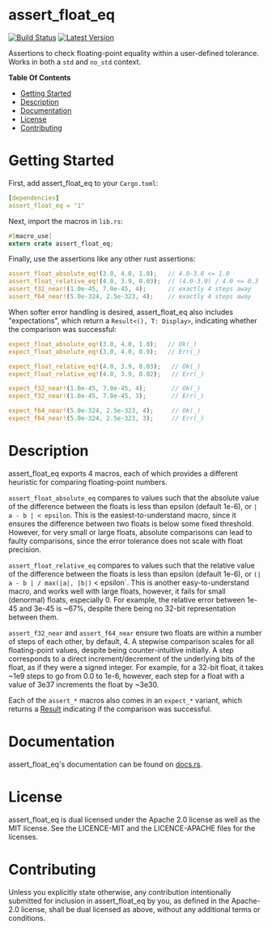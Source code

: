 assert_float_eq
===============

[![Build Status](https://api.travis-ci.org/Alexhuszagh/assert_float_eq.svg?branch=master)](https://travis-ci.org/Alexhuszagh/assert_float_eq)
[![Latest Version](https://img.shields.io/crates/v/assert_float_eq.svg)](https://crates.io/crates/assert_float_eq)

Assertions to check floating-point equality within a user-defined tolerance. Works in both a `std` and `no_std` context.

**Table Of Contents**

- [Getting Started](#getting-started)
- [Description](#description)
- [Documentation](#documentation)
- [License](#license)
- [Contributing](#contributing)

# Getting Started

First, add assert_float_eq to your `Cargo.toml`:

```yaml
[dependencies]
assert_float_eq = "1"
```

Next, import the macros in `lib.rs`:

```rust
#[macro_use]
extern crate assert_float_eq;
```

Finally, use the assertions like any other rust assertions:

```rust
assert_float_absolute_eq!(3.0, 4.0, 1.0);   // 4.0-3.0 <= 1.0
assert_float_relative_eq!(4.0, 3.9, 0.03);  // (4.0-3.0) / 4.0 <= 0.3
assert_f32_near!(1.0e-45, 7.0e-45, 4);      // exactly 4 steps away
assert_f64_near!(5.0e-324, 2.5e-323, 4);    // exactly 4 steps away
```

When softer error handling is desired, assert_float_eq also includes "expectations", which return a `Result<(), T: Display>`, indicating whether the comparison was successful:

```rust
expect_float_absolute_eq!(3.0, 4.0, 1.0);   // Ok(_)
expect_float_absolute_eq!(3.0, 4.0, 0.9);   // Err(_)

expect_float_relative_eq!(4.0, 3.9, 0.03);   // Ok(_)
expect_float_relative_eq!(4.0, 3.9, 0.02);   // Err(_)

expect_f32_near!(1.0e-45, 7.0e-45, 4);       // Ok(_)
expect_f32_near!(1.0e-45, 7.0e-45, 3);       // Err(_)

expect_f64_near!(5.0e-324, 2.5e-323, 4);     // Ok(_)
expect_f64_near!(5.0e-324, 2.5e-323, 3);     // Err(_)
```

# Description

assert_float_eq exports 4 macros, each of which provides a different heuristic for comparing floating-point numbers.

`assert_float_absolute_eq` compares to values such that the absolute value of the difference between the floats is less than epsilon (default 1e-6), or `| a - b | < epsilon`. This is the easiest-to-understand macro, since it ensures the difference between two floats is below some fixed threshold. However, for very small or large floats, absolute comparisons can lead to faulty comparisons, since the error tolerance does not scale with float precision.

`assert_float_relative_eq` compares to values such that the relative value of the difference between the floats is less than epsilon (default 1e-6), or `(| a - b | / max(|a|, |b|)` < epsilon`. This is another easy-to-understand macro, and works well with large floats, however, it fails for small (denormal) floats, especially 0. For example, the relative error between 1e-45 and 3e-45 is ~67%, despite there being no 32-bit representation between them.

`assert_f32_near` and `assert_f64_near` ensure two floats are within a number of steps of each other, by default, 4. A stepwise comparison scales for all floating-point values, despite being counter-intuitive initially. A step corresponds to a direct increment/decrement of the underlying bits of the float, as if they were a signed integer. For example, for a 32-bit float, it takes ~1e9 steps to go from 0.0 to 1e-6, however, each step for a float with a value of 3e37 increments the float by ~3e30.

Each of the `assert_*` macros also comes in an `expect_*` variant, which returns a [Result](https://doc.rust-lang.org/std/result/enum.Result.html) indicating if the comparison was successful.

# Documentation

assert_float_eq's documentation can be found on [docs.rs](https://docs.rs/assert_float_eq).

# License

assert_float_eq is dual licensed under the Apache 2.0 license as well as the MIT license. See the LICENCE-MIT and the LICENCE-APACHE files for the licenses.

# Contributing

Unless you explicitly state otherwise, any contribution intentionally submitted for inclusion in assert_float_eq by you, as defined in the Apache-2.0 license, shall be dual licensed as above, without any additional terms or conditions.
